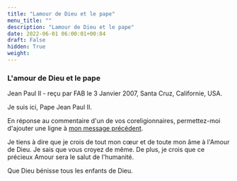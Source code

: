 ```yaml
---
title: "Lamour de Dieu et le pape"
menu_title: ""
description: "Lamour de Dieu et le pape"
date: 2022-06-01 06:00:01+00:84
draft: False
hidden: True
weight:
---
```

### L'amour de Dieu et le pape

Jean Paul II - reçu par FAB le 3 Janvier 2007, Santa Cruz, Californie, USA.

Je suis ici, Pape Jean Paul II.

En réponse au commentaire d'un de vos coreligionnaires, permettez-moi d'ajouter une ligne à [mon message précédent](/fr-contemporary-messages/fr-contemporary-messages-by-date-order/fr-contemporary-messages-2007/fr-2007-1-1-1-fab-john-paul-ii/).

Je tiens à dire que je crois de tout mon cœur et de toute mon âme à l'Amour de Dieu. Je sais que vous croyez de même.
De plus, je crois que ce précieux Amour sera le salut de l'humanité.

Que Dieu bénisse tous les enfants de Dieu.